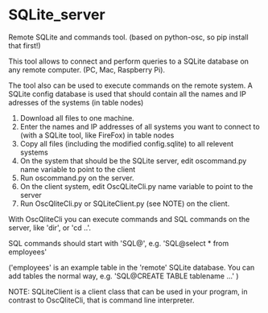# SQLite_server
Remote SQLite and commands tool. (based on python-osc, so pip install that first!)

This tool allows to connect and perform queries to a SQLite database on any remote computer. (PC, Mac, Raspberry Pi).

The tool also can be used to execute commands on the remote system.
A SQLite config database is used that should contain all the names and IP adresses of the systems (in table nodes)

1. Download all files to one machine.
2. Enter the names and IP addresses of all systems you want to connect to (with a SQLite tool, like FireFox) in table nodes
3. Copy all files (including the modified config.sqlite) to all relevent systems
4. On the system that should be the SQLite server, edit oscommand.py name variable to point to the client
5. Run oscommand.py on the server.
6. On the client system, edit OscQLiteCli.py name variable to point to the server
7. Run OscQliteCli.py or SQLiteClient.py (see NOTE) on the client.

With OscQliteCli you can execute commands and SQL commands on the server, like 'dir',  or 'cd ..'.

SQL commands should start with 'SQL@', e.g. 'SQL@select * from employees'

('employees' is an example table in the 'remote' SQLite database. You can add tables the normal way,
e.g. 'SQL@CREATE TABLE tablename ...' )

NOTE: SQLiteClient is a client class that can be used in your program, in contrast to OscQliteCli, that is command line interpreter.
